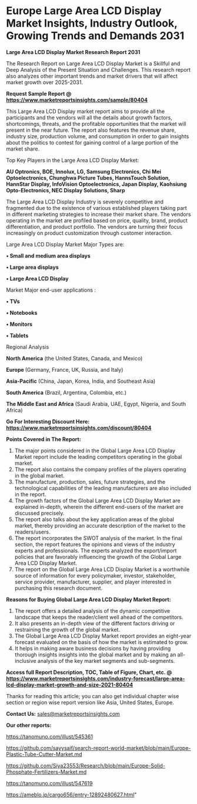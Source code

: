 # Europe Large Area LCD Display Market Insights, Industry Outlook, Growing Trends and Demands 2031

<strong>Large Area LCD Display Market Research Report 2031</strong>

The Research Report on Large Area LCD Display Market is a Skillful and Deep Analysis of the Present Situation and Challenges. This research report also analyzes other important trends and market drivers that will affect market growth over 2025-2031.

<strong>Request Sample Report @ <a href=https://www.marketreportsinsights.com/sample/80404>https://www.marketreportsinsights.com/sample/80404</a></strong>

This Large Area LCD Display market report aims to provide all the participants and the vendors will all the details about growth factors, shortcomings, threats, and the profitable opportunities that the market will present in the near future. The report also features the revenue share, industry size, production volume, and consumption in order to gain insights about the politics to contest for gaining control of a large portion of the market share.

Top Key Players in the Large Area LCD Display Market:

<strong>AU Optronics, BOE, Innolux, LG, Samsung Electronics, Chi Mei Optoelectronics, Chunghwa Picture Tubes, HannsTouch Solution, HannStar Display, InfoVision Optoelectronics, Japan Display, Kaohsiung Opto-Electronics, NEC Display Solutions, Sharp</strong>

The Large Area LCD Display Industry is severely competitive and fragmented due to the existence of various established players taking part in different marketing strategies to increase their market share. The vendors operating in the market are profiled based on price, quality, brand, product differentiation, and product portfolio. The vendors are turning their focus increasingly on product customization through customer interaction.

Large Area LCD Display Market Major Types are:

<strong>• Small and medium area displays

• Large area displays

• Large Area LCD Display</strong>

Market Major end-user applications :

<strong>• TVs

• Notebooks

• Monitors

• Tablets</strong>

Regional Analysis

</u><strong><b>North America</b></strong> (the United States, Canada, and Mexico)

<strong><b>Europe </b></strong>(Germany, France, UK, Russia, and Italy)

<strong><b>Asia-Pacific</b></strong> (China, Japan, Korea, India, and Southeast Asia)

<strong><b>South America</b></strong> (Brazil, Argentina, Colombia, etc.)

<strong><b>The Middle East and Africa</b></strong> (Saudi Arabia, UAE, Egypt, Nigeria, and South Africa)

<strong>Go For Interesting Discount Here: <a href=https://www.marketreportsinsights.com/discount/80404>https://www.marketreportsinsights.com/discount/80404</a></strong>

<strong>Points Covered in The Report:</strong>
<ol>
  <li>The major points considered in the Global Large Area LCD Display Market report include the leading competitors operating in the global market.</li>
  <li>The report also contains the company profiles of the players operating in the global market.</li>
  <li>The manufacture, production, sales, future strategies, and the technological capabilities of the leading manufacturers are also included in the report.</li>
  <li>The growth factors of the Global Large Area LCD Display Market are explained in-depth, wherein the different end-users of the market are discussed precisely.</li>
  <li>The report also talks about the key application areas of the global market, thereby providing an accurate description of the market to the readers/users.</li>
  <li>The report incorporates the SWOT analysis of the market. In the final section, the report features the opinions and views of the industry experts and professionals. The experts analyzed the export/import policies that are favorably influencing the growth of the Global Large Area LCD Display Market.</li>
  <li>The report on the Global Large Area LCD Display Market is a worthwhile source of information for every policymaker, investor, stakeholder, service provider, manufacturer, supplier, and player interested in purchasing this research document.</li>
</ol>
<strong>Reasons for Buying Global Large Area LCD Display Market Report:</strong>

<ol>
  <li>The report offers a detailed analysis of the dynamic competitive landscape that keeps the reader/client well ahead of the competitors.</li>
  <li>It also presents an in-depth view of the different factors driving or restraining the growth of the global market.</li>
  <li>The Global Large Area LCD Display Market report provides an eight-year forecast evaluated on the basis of how the market is estimated to grow.</li>
  <li>It helps in making aware business decisions by having providing thorough insights insights into the global market and by making an all-inclusive analysis of the key market segments and sub-segments.</li>
</ol>
<strong>Access full Report Description, TOC, Table of Figure, Chart, etc. @ <a href=https://www.marketreportsinsights.com/industry-forecast/large-area-lcd-display-market-growth-and-size-2021-80404>https://www.marketreportsinsights.com/industry-forecast/large-area-lcd-display-market-growth-and-size-2021-80404</a></strong>


Thanks for reading this article; you can also get individual chapter wise section or region wise report version like Asia, United States, Europe.

<strong>Contact Us:</strong>
sales@marketreportsinsights.com

<strong>Our other reports:</strong>

<a href=https://tanomuno.com/illust/545361>https://tanomuno.com/illust/545361</a>

<a href=https://github.com/sayysaif/search-report-world-market/blob/main/Europe-Plastic-Tube-Cutter-Market.md>https://github.com/sayysaif/search-report-world-market/blob/main/Europe-Plastic-Tube-Cutter-Market.md</a>

<a href=https://github.com/Siya23553/Research/blob/main/Europe-Solid-Phosphate-Fertilizers-Market.md>https://github.com/Siya23553/Research/blob/main/Europe-Solid-Phosphate-Fertilizers-Market.md</a>

<a href=https://tanomuno.com/illust/547619>https://tanomuno.com/illust/547619</a>

<a href=https://ameblo.jp/cargo656/entry-12892480627.html>https://ameblo.jp/cargo656/entry-12892480627.html</a>"
